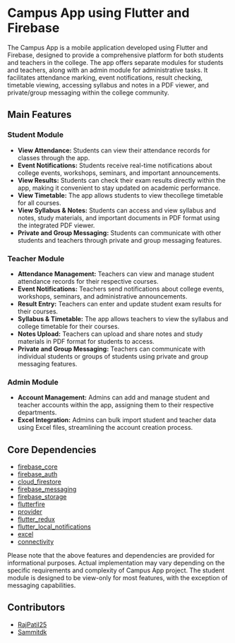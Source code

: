 # Campus App using Flutter and Firebase

The Campus App is a mobile application developed using Flutter and Firebase, designed to provide a comprehensive platform for both students and teachers in the college. The app offers separate modules for students and teachers, along with an admin module for administrative tasks. It facilitates attendance marking, event notifications, result checking, timetable viewing, accessing syllabus and notes in a PDF viewer, and private/group messaging within the college community.

## Main Features

### Student Module
- **View Attendance:** Students can view their attendance records for classes through the app.
- **Event Notifications:** Students receive real-time notifications about college events, workshops, seminars, and important announcements.
- **View Results:** Students can check their exam results directly within the app, making it convenient to stay updated on academic performance.
- **View Timetable:** The app allows students to view thecollege timetable for all courses.
- **View Syllabus & Notes:** Students can access and view syllabus and  notes, study materials, and important documents in PDF format using the integrated PDF viewer.
- **Private and Group Messaging:** Students can communicate with other students and teachers through private and group messaging features.

### Teacher Module
- **Attendance Management:** Teachers can view and manage student attendance records for their respective courses.
- **Event Notifications:** Teachers send notifications about college events, workshops, seminars, and administrative announcements.
- **Result Entry:** Teachers can enter and update student exam results for their courses.
- **Syllabus & Timetable:** The app allows teachers to view the syllabus and college timetable for their courses.
- **Notes Upload:** Teachers can upload and share notes and study materials in PDF format for students to access.
- **Private and Group Messaging:** Teachers can communicate with individual students or groups of students using private and group messaging features.

### Admin Module
- **Account Management:** Admins can add and manage student and teacher accounts within the app, assigning them to their respective departments.
- **Excel Integration:** Admins can bulk import student and teacher data using Excel files, streamlining the account creation process.

## Core Dependencies

- [firebase_core](https://pub.dev/packages/firebase_core)
- [firebase_auth](https://pub.dev/packages/firebase_auth)
- [cloud_firestore](https://pub.dev/packages/cloud_firestore)
- [firebase_messaging](https://pub.dev/packages/firebase_messaging)
- [firebase_storage](https://pub.dev/packages/firebase_storage)
- [flutterfire](https://pub.dev/packages/flutterfire)
- [provider](https://pub.dev/packages/provider)
- [flutter_redux](https://pub.dev/packages/flutter_redux)
- [flutter_local_notifications](https://pub.dev/packages/flutter_local_notifications)
- [excel](https://pub.dev/packages/excel)
- [connectivity](https://pub.dev/packages/connectivity)



Please note that the above features and dependencies are provided for informational purposes. Actual implementation may vary depending on the specific requirements and complexity of Campus App project. The student module is designed to be view-only for most features, with the exception of messaging capabilities.

 ## Contributors
  
  - [RajPatil25](https://github.com/RajPatil25)
  - [Sammitdk](https://github.com/Sammitdk)
